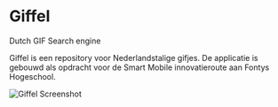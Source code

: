 # Giffel
Dutch GIF Search engine

Giffel is een repository voor Nederlandstalige gifjes. De applicatie is gebouwd als opdracht voor de Smart Mobile innovatieroute aan Fontys Hogeschool.

![Giffel Screenshot](https://dl.dropboxusercontent.com/u/2291056/screen.png "Schreenshot")
